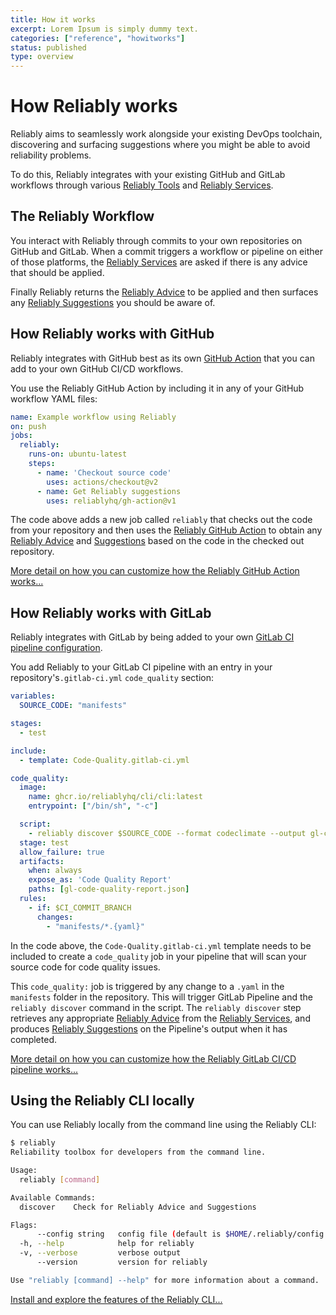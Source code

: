 ```yaml
---
title: How it works
excerpt: Lorem Ipsum is simply dummy text.
categories: ["reference", "howitworks"]
status: published
type: overview
---
```

# How Reliably works

Reliably aims to seamlessly work alongside your existing DevOps toolchain, discovering and surfacing suggestions where you might be able to avoid reliability problems.

To do this, Reliably integrates with your existing GitHub and GitLab workflows through various [Reliably Tools][tools] and [Reliably Services][services].

[tools]: ../tools/
[services]: ../services

## The Reliably Workflow

You interact with Reliably through commits to your own repositories on GitHub and GitLab. When a commit triggers a workflow or pipeline on either of those platforms, the [Reliably Services][services] are asked if there is any advice that should be applied.

Finally Reliably returns the [Reliably Advice][advice] to be applied and then surfaces any [Reliably Suggestions][suggestions] you should be aware of.

[advice]: ../advice
[suggestions]: ../suggestions

## How Reliably works with GitHub

Reliably integrates with GitHub best as its own [GitHub Action][gh-action] that you can add to your own GitHub CI/CD workflows.

[gh-action]: https://github.com/features/actions

You use the Reliably GitHub Action by including it in any of your GitHub workflow
YAML files:

```yaml
name: Example workflow using Reliably
on: push
jobs:
  reliably:
    runs-on: ubuntu-latest
    steps:
      - name: 'Checkout source code'
        uses: actions/checkout@v2
      - name: Get Reliably suggestions
        uses: reliablyhq/gh-action@v1
```

The code above adds a new job called `reliably` that checks out the code from your repository and then uses the [Reliably GitHub Action][gh-action] to obtain any [Reliably Advice][advice] and [Suggestions][suggestions] based on the code in the checked out repository.

[More detail on how you can customize how the Reliably GitHub Action works...][gh-action]

[gh-action]: ../tools/github/action.md

## How Reliably works with GitLab

Reliably integrates with GitLab by being added to your own [GitLab CI pipeline configuration][pipeline-ref].

[pipeline-ref]: https://docs.gitlab.com/ee/ci/yaml/

You add Reliably to your GitLab CI pipeline with an entry in your repository's`.gitlab-ci.yml` `code_quality` section:


```yaml
variables:
  SOURCE_CODE: "manifests"

stages:
  - test

include:
  - template: Code-Quality.gitlab-ci.yml

code_quality:
  image:
    name: ghcr.io/reliablyhq/cli/cli:latest
    entrypoint: ["/bin/sh", "-c"]

  script:
    - reliably discover $SOURCE_CODE --format codeclimate --output gl-code-quality-report.json
  stage: test
  allow_failure: true
  artifacts:
    when: always
    expose_as: 'Code Quality Report'
    paths: [gl-code-quality-report.json]
  rules:
    - if: $CI_COMMIT_BRANCH
      changes:
        - "manifests/*.{yaml}"
```

In the code above, the `Code-Quality.gitlab-ci.yml` template needs to be included to create a `code_quality` job in your pipeline that will scan your source
code for code quality issues.


This `code_quality:` job is triggered by any change to a `.yaml` in the
`manifests` folder in the repository. This will trigger GitLab Pipeline
and the `reliably discover` command in the script. The `reliably discover` step
retrieves any appropriate [Reliably Advice][advice] from the
[Reliably Services][services], and produces [Reliably Suggestions][suggestions]
on the Pipeline's output when it has completed.

[More detail on how you can customize how the Reliably GitLab CI/CD pipeline works...][gl-cicd]

[gl-cicd]: ../tools/gitlab/cicd.md

## Using the Reliably CLI locally

You can use Reliably locally from the command line using the Reliably CLI:

```bash
$ reliably
Reliability toolbox for developers from the command line.

Usage:
  reliably [command]

Available Commands:
  discover    Check for Reliably Advice and Suggestions

Flags:
      --config string   config file (default is $HOME/.reliably/config.yaml)
  -h, --help            help for reliably
  -v, --verbose         verbose output
      --version         version for reliably

Use "reliably [command] --help" for more information about a command.
```

[Install and explore the features of the Reliably CLI...][tools-cli]

[tools-cli]: ../tools/cli/


